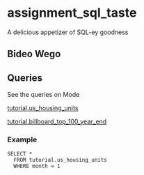 # assignment_sql_taste
A delicious appetizer of SQL-ey goodness

## Bideo Wego

## Queries

See the queries on Mode

[tutorial.us_housing_units](https://modeanalytics.com/bideowego/reports/9c8f1cd3240e)

[tutorial.billboard_top_100_year_end](https://modeanalytics.com/bideowego/reports/80f140818909)

### Example

```
SELECT *
  FROM tutorial.us_housing_units
  WHERE month = 1
```
